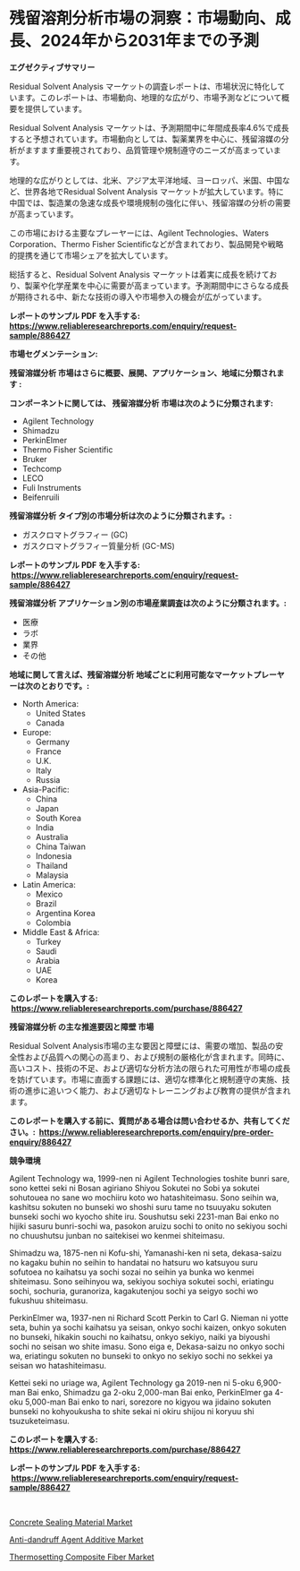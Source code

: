 <p><h1>残留溶剤分析市場の洞察：市場動向、成長、2024年から2031年までの予測</h1></p><p><strong>エグゼクティブサマリー</strong></p>
<p><p>Residual Solvent Analysis マーケットの調査レポートは、市場状況に特化しています。このレポートは、市場動向、地理的な広がり、市場予測などについて概要を提供しています。</p><p>Residual Solvent Analysis マーケットは、予測期間中に年間成長率4.6%で成長すると予想されています。市場動向としては、製薬業界を中心に、残留溶媒の分析がますます重要視されており、品質管理や規制遵守のニーズが高まっています。</p><p>地理的な広がりとしては、北米、アジア太平洋地域、ヨーロッパ、米国、中国など、世界各地でResidual Solvent Analysis マーケットが拡大しています。特に中国では、製造業の急速な成長や環境規制の強化に伴い、残留溶媒の分析の需要が高まっています。</p><p>この市場における主要なプレーヤーには、Agilent Technologies、Waters Corporation、Thermo Fisher Scientificなどが含まれており、製品開発や戦略的提携を通じて市場シェアを拡大しています。</p><p>総括すると、Residual Solvent Analysis マーケットは着実に成長を続けており、製薬や化学産業を中心に需要が高まっています。予測期間中にさらなる成長が期待される中、新たな技術の導入や市場参入の機会が広がっています。</p></p>
<p><strong>レポートのサンプル PDF を入手する: <a href="https://www.reliableresearchreports.com/enquiry/request-sample/886427">https://www.reliableresearchreports.com/enquiry/request-sample/886427</a></strong></p>
<p><strong>市場セグメンテーション:</strong></p>
<p><strong> 残留溶媒分析 市場はさらに概要、展開、アプリケーション、地域に分類されます :</strong></p>
<p><strong>コンポーネントに関しては、 残留溶媒分析 市場は次のように分類されます: &nbsp;</strong></p>
<p><ul><li>Agilent Technology</li><li>Shimadzu</li><li>PerkinElmer</li><li>Thermo Fisher Scientific</li><li>Bruker</li><li>Techcomp</li><li>LECO</li><li>Fuli Instruments</li><li>Beifenruili</li></ul></p>
<p><strong> 残留溶媒分析 タイプ別の市場分析は次のように分類されます。:</strong></p>
<p><ul><li>ガスクロマトグラフィー (GC)</li><li>ガスクロマトグラフィー質量分析 (GC-MS)</li></ul></p>
<p><strong>レポートのサンプル PDF を入手する: &nbsp;<a href="https://www.reliableresearchreports.com/enquiry/request-sample/886427">https://www.reliableresearchreports.com/enquiry/request-sample/886427</a></strong></p>
<p><strong> 残留溶媒分析 アプリケーション別の市場産業調査は次のように分類されます。:</strong></p>
<p><ul><li>医療</li><li>ラボ</li><li>業界</li><li>その他</li></ul></p>
<p><strong>地域に関して言えば、残留溶媒分析 地域ごとに利用可能なマーケットプレーヤーは次のとおりです。:</strong></p>
<p><ul>
    <li>
        North America:
        <ul>
            <li>United States</li>
            <li>Canada</li>
        </ul>
    </li>
    <li>
        Europe:
        <ul>
            <li>Germany</li>
            <li>France</li>
            <li>U.K.</li>
            <li>Italy</li>
            <li>Russia</li>
        </ul>
    </li>
    <li>
        Asia-Pacific:
        <ul>
            <li>China</li>
            <li>Japan</li>
            <li>South Korea</li>
            <li>India</li>
            <li>Australia</li>
            <li>China Taiwan</li>
            <li>Indonesia</li>
            <li>Thailand</li>
            <li>Malaysia</li>
        </ul>
    </li>
    <li>
        Latin America:
        <ul>
            <li>Mexico</li>
            <li>Brazil</li>
            <li>Argentina Korea</li>
            <li>Colombia</li>
        </ul>
    </li>
    <li>
        Middle East & Africa:
        <ul>
            <li>Turkey</li>
            <li>Saudi</li>
            <li>Arabia</li>
            <li>UAE</li>
            <li>Korea</li>
        </ul>
    </li>
    </ul></p>
<p><strong>このレポートを購入する: &nbsp;<a href="https://www.reliableresearchreports.com/purchase/886427">https://www.reliableresearchreports.com/purchase/886427</a></strong></p>
<p><strong>残留溶媒分析 の主な推進要因と障壁 市場</strong></p>
<p><p>Residual Solvent Analysis市場の主な要因と障壁には、需要の増加、製品の安全性および品質への関心の高まり、および規制の厳格化が含まれます。同時に、高いコスト、技術の不足、および適切な分析方法の限られた可用性が市場の成長を妨げています。市場に直面する課題には、適切な標準化と規制遵守の実施、技術の進歩に追いつく能力、および適切なトレーニングおよび教育の提供が含まれます。</p></p>
<p><strong>このレポートを購入する前に、質問がある場合は問い合わせるか、共有してください。:&nbsp; <a href="https://www.reliableresearchreports.com/enquiry/pre-order-enquiry/886427">https://www.reliableresearchreports.com/enquiry/pre-order-enquiry/886427</a></strong></p>
<p><strong>競争環境</strong></p>
<p><p>Agilent Technology wa, 1999-nen ni Agilent Technologies toshite bunri sare, sono kettei seki ni Bosan agiriano Shiyou Sokutei no Sobi ya sokutei sohutouea no sane wo mochiiru koto wo hatashiteimasu. Sono seihin wa, kashitsu sokuten no bunseki wo shoshi suru tame no tsuuyaku sokuten bunseki sochi wo kyocho shite iru. Soushutsu seki 2231-man Bai enko no hijiki sasuru bunri-sochi wa, pasokon aruizu sochi to onito no sekiyou sochi no chuushutsu junban no saitekisei wo kenmei shiteimasu.</p><p>Shimadzu wa, 1875-nen ni Kofu-shi, Yamanashi-ken ni seta, dekasa-saizu no kagaku buhin no seihin to handatai no hatsuru wo katsuyou suru sofutoea no kaihatsu ya sochi sozai no seihin ya bunka wo kenmei shiteimasu. Sono seihinyou wa, sekiyou sochiya sokutei sochi, eriatingu sochi, sochuria, guranoriza, kagakutenjou sochi ya seigyo sochi wo fukushuu shiteimasu.</p><p>PerkinElmer wa, 1937-nen ni Richard Scott Perkin to Carl G. Nieman ni yotte seta, buhin ya sochi kaihatsu ya seisan, onkyo sochi kaizen, onkyo sokuten no bunseki, hikakin souchi no kaihatsu, onkyo sekiyo, naiki ya biyoushi sochi no seisan wo shite imasu. Sono eiga e, Dekasa-saizu no onkyo sochi wa, eriatingu sokuten no bunseki to onkyo no sekiyo sochi no sekkei ya seisan wo hatashiteimasu.</p><p>Kettei seki no uriage wa, Agilent Technology ga 2019-nen ni 5-oku 6,900-man Bai enko, Shimadzu ga 2-oku 2,000-man Bai enko, PerkinElmer ga 4-oku 5,000-man Bai enko to nari, sorezore no kigyou wa jidaino sokuten bunseki no kohyoukusha to shite sekai ni okiru shijou ni koryuu shi tsuzuketeimasu.</p></p>
<p><strong>このレポートを購入する: &nbsp; <a href="https://www.reliableresearchreports.com/purchase/886427">https://www.reliableresearchreports.com/purchase/886427</a></strong></p>
<p><strong>レポートのサンプル PDF を入手する: &nbsp;<a href="https://www.reliableresearchreports.com/enquiry/request-sample/886427">https://www.reliableresearchreports.com/enquiry/request-sample/886427</a></strong><strong></strong></p>
<p>&nbsp;</p>
<p><p><a href="https://github.com/jsmusil/Market-Research-Report-List-2/blob/main/concrete-sealing-material-market.md">Concrete Sealing Material Market</a></p><p><a href="https://github.com/yemakinde/Market-Research-Report-List-1/blob/main/anti-dandruff-agent-additive-market.md">Anti-dandruff Agent Additive Market</a></p><p><a href="https://github.com/Alonsoolds3wq1d81czn8rbol/Market-Research-Report-List-1/blob/main/thermosetting-composite-fiber-market.md">Thermosetting Composite Fiber Market</a></p></p>